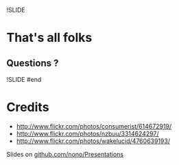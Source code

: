 !SLIDE
# That's all folks #
## Questions ? ##

!SLIDE #end
# Credits #

* http://www.flickr.com/photos/consumerist/614672919/
* http://www.flickr.com/photos/nzbuu/3314624297/
* http://www.flickr.com/photos/wakelucid/4760639193/

Slides on [github.com/nono/Presentations](http://github.com/nono/Presentations)
